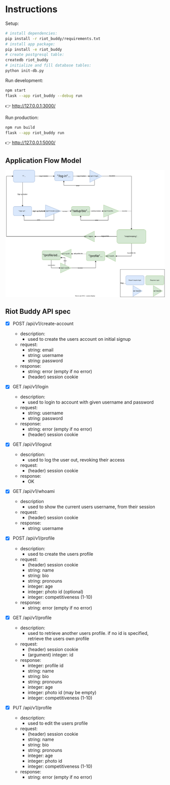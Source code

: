 # Instructions

Setup:
```sh
# install dependencies:
pip install -r riot_buddy/requirements.txt
# install app package:
pip install -e riot_buddy
# create postgresql table:
createdb riot_buddy
# initialize and fill database tables:
python init-db.py
```

Run development:
```sh
npm start
flask --app riot_buddy --debug run
```
👉 http://127.0.0.1:3000/

Run production:
```sh
npm run build
flask --app riot_buddy run
```

👉 http://127.0.0.1:5000/

## Application Flow Model

![Flow Model](app.drawio.svg)

## Riot Buddy API spec

- [x] POST /api/v1/create-account
  - description:
    - used to create the users account on initial signup
  - request:
    - string: email
    - string: username
    - string: password
  - response:
    - string: error (empty if no error)
    - (header) session cookie

- [x] GET /api/v1/login
  - description:
    - used to login to account with given username and password
  - request:
    - string: username
    - string: password
  - response:
    - string: error (empty if no error)
    - (header) session cookie

- [x] GET /api/v1/logout
  - description:
    - used to log the user out, revoking their access
  - request:
    - (header) session cookie
  - response:
    - OK

- [x] GET /api/v1/whoami
  - description
    - used to show the current users username, from their session
  - request:
    - (header) session cookie
  - response:
    - string: username

- [x] POST /api/v1/profile
  - description:
    - used to create the users profile
  - request:
    - (header) session cookie
    - string: name
    - string: bio
    - string: pronouns
    - integer: age
    - integer: photo id (optional)
    - integer: competitiveness (1-10)
  - response:
    - string: error (empty if no error)

- [x] GET /api/v1/profile
  - description:
    - used to retrieve another users profile. if no id is specified, retrieve the users own profile
  - request:
    - (header) session cookie
    - (argument) integer: id
  - response:
    - integer: profile id
    - string: name
    - string: bio
    - string: pronouns
    - integer: age
    - integer: photo id (may be empty)
    - integer: competitiveness (1-10)

- [x] PUT /api/v1/profile
  - description:
    - used to edit the users profile
  - request:
    - (header) session cookie
    - string: name
    - string: bio
    - string: pronouns
    - integer: age
    - integer: photo id
    - integer: competitiveness (1-10)
  - response:
    - string: error (empty if no error)

